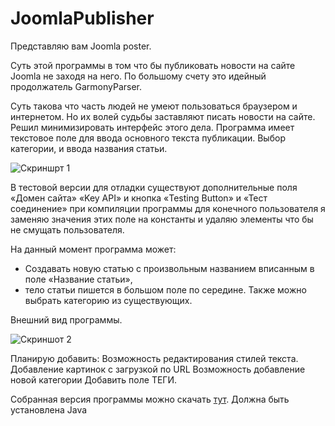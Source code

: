 # JoomlaPublisher
Представляю вам Joomla poster. 

Суть этой программы в том что бы публиковать новости на сайте Joomla не заходя на него. По большому счету это идейный продолжатель GarmonyParser. 

Суть такова что часть людей не умеют пользоваться браузером и интернетом. Но их волей судьбы заставляют писать новости на сайте. Решил минимизировать интерфейс этого дела. Программа имеет текстовое поле для ввода основного текста публикации. Выбор категории, и ввода названия статьи.  


![Скриншрт 1 ](https://mygemorr.ru/pic/joomlaposter/2.png)



В тестовой версии для отладки существуют дополнительные поля «Домен сайта» «Key API» и кнопка «Testing Button» и «Тест соединение» при компиляции программы для конечного пользователя я заменяю значения этих поле на константы и удаляю элементы что бы не смущать пользователя.

На данный момент программа может:


- Создавать новую статью с произвольным названием вписанным в поле  «Название статьи», 
- тело статьи пишется в большом поле по середине. Также можно выбрать категорию из существующих. 

Внешний вид программы.


![Скриншот 2](https://mygemorr.ru/pic/joomlaposter/1.png)


Планирую добавить:
Возможность редактирования стилей текста.
Добавление картинок с загрузкой по URL 
Возможность добавление новой категории
Добавить поле ТЕГИ.

Собранная версия программы можно скачать [тут](https://mygemorr.ru/pic/joomlaposter/JoomlaPublisher.exe). Должна быть установлена Java
